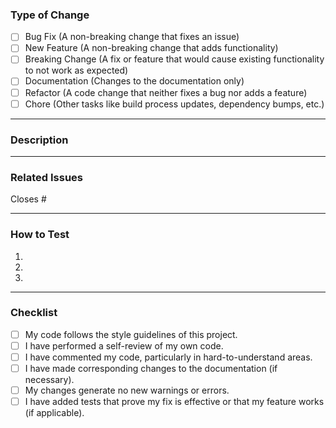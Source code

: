 ### Type of Change
- [ ] Bug Fix (A non-breaking change that fixes an issue)
- [ ] New Feature (A non-breaking change that adds functionality)
- [ ] Breaking Change (A fix or feature that would cause existing functionality to not work as expected)
- [ ] Documentation (Changes to the documentation only)
- [ ] Refactor (A code change that neither fixes a bug nor adds a feature)
- [ ] Chore (Other tasks like build process updates, dependency bumps, etc.)

---

### Description
---

### Related Issues
Closes #

---

### How to Test
1.
2.
3.

---

### Checklist
- [ ] My code follows the style guidelines of this project.
- [ ] I have performed a self-review of my own code.
- [ ] I have commented my code, particularly in hard-to-understand areas.
- [ ] I have made corresponding changes to the documentation (if necessary).
- [ ] My changes generate no new warnings or errors.
- [ ] I have added tests that prove my fix is effective or that my feature works (if applicable).
